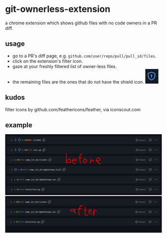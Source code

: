 # git-ownerless-extension
a chrome extension which shows github files with no code owners in a PR diff.

## usage
* go to a PR's diff page, 
e.g. `github.com/user/repo/pull/pull_id/files`.
* click on the extension's filter icon.
* gaze at your freshly filtered list of owner-less files.
* the remaining files are the ones that do not have the shield icon. ![github owner icon](<not for build/owner_shield.png>)

## kudos
filter icons by github.com/feathericons/feather,
via iconscout.com

## example
![before filter](<not for build/before_filter.png>)
![after filter](<not for build/after_filter.png>)